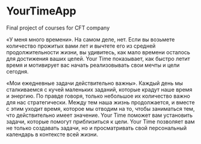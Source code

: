 # YourTimeApp
 Final project of courses for CFT company

«У меня много времени».
На самом деле, нет. Если вы возьмете количество прожитых вами лет и вычтете его из средней продолжительности жизни, вы удивитесь, как мало времени осталось для достижения ваших целей. 
Your Time показывает, как быстро летит время и мотивирует вас начать реализовывать свои мечты и цели сегодня.

«Мои ежедневные задачи действительно важны».
Каждый день мы сталкиваемся с кучей маленьких заданий, которые крадут наше время и энергию. По правде говоря, только небольшое их количество важно для нас стратегически. Между тем наша жизнь продолжается, и вместе с этим уходит время, которое мы отводим на то, чтобы заниматься тем, что действительно имеет значение.
Your Time поможет вам установить задачи, которые помогут приблизиться к цели. Your Time позволяет вам не только создавать задачи, но и просматривать свой персональный календарь в контексте всей жизни.
